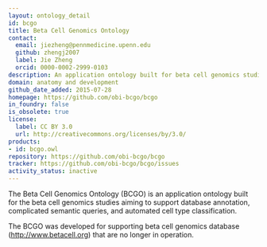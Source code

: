 ```yaml
---
layout: ontology_detail
id: bcgo
title: Beta Cell Genomics Ontology
contact:
  email: jiezheng@pennmedicine.upenn.edu
  github: zhengj2007
  label: Jie Zheng
  orcid: 0000-0002-2999-0103
description: An application ontology built for beta cell genomics studies.
domain: anatomy and development
github_date_added: 2015-07-28
homepage: https://github.com/obi-bcgo/bcgo
in_foundry: false
is_obsolete: true
license:
  label: CC BY 3.0
  url: http://creativecommons.org/licenses/by/3.0/
products:
- id: bcgo.owl
repository: https://github.com/obi-bcgo/bcgo
tracker: https://github.com/obi-bcgo/bcgo/issues
activity_status: inactive
---
```


The Beta Cell Genomics Ontology (BCGO) is an application ontology built for the beta cell genomics studies aiming to support database annotation, complicated semantic queries, and automated cell type classification.

The BCGO was developed for supporting beta cell genomics database (http://www.betacell.org) that are no longer in operation.
